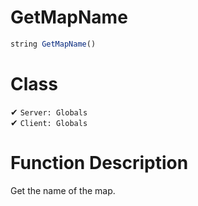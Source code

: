 # GetMapName
```js	
string GetMapName()
```
# Class
✔ `Server: Globals`  
✔ `Client: Globals`  

# Function Description
Get the name of the map.
